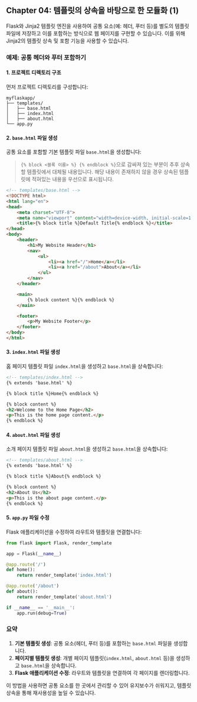 ## Chapter 04: 템플릿의 상속을 바탕으로 한 모듈화 (1)
Flask와 Jinja2 템플릿 엔진을 사용하여 공통 요소(예: 헤더, 푸터 등)를 별도의 템플릿 파일에 저장하고 이를 포함하는 방식으로 웹 페이지를 구현할 수 있습니다. 이를 위해 Jinja2의 템플릿 상속 및 포함 기능을 사용할 수 있습니다.

### 예제: 공통 헤더와 푸터 포함하기

#### 1. 프로젝트 디렉토리 구조
먼저 프로젝트 디렉토리를 구성합니다:

```
myflaskapp/
├── templates/
│   ├── base.html
│   ├── index.html
│   ├── about.html
└── app.py
```

#### 2. `base.html` 파일 생성
공통 요소를 포함할 기본 템플릿 파일 `base.html`을 생성합니다:

> `{% block <블록 이름> %} {% endblock %}`으로 감싸져 있는 부분이 추후 상속할 템플릿에서 대체될 내용입니다. 해당 내용이 존재하지 않을 경우 상속된 템플릿에 적혀있는 내용을 우선으로 표시됩니다.

```html
<!-- templates/base.html -->
<!DOCTYPE html>
<html lang="en">
<head>
    <meta charset="UTF-8">
    <meta name="viewport" content="width=device-width, initial-scale=1.0">
    <title>{% block title %}Default Title{% endblock %}</title>
</head>
<body>
    <header>
        <h1>My Website Header</h1>
        <nav>
            <ul>
                <li><a href="/">Home</a></li>
                <li><a href="/about">About</a></li>
            </ul>
        </nav>
    </header>

    <main>
        {% block content %}{% endblock %}
    </main>

    <footer>
        <p>My Website Footer</p>
    </footer>
</body>
</html>
```

#### 3. `index.html` 파일 생성
홈 페이지 템플릿 파일 `index.html`을 생성하고 `base.html`을 상속합니다:

```html
<!-- templates/index.html -->
{% extends 'base.html' %}

{% block title %}Home{% endblock %}

{% block content %}
<h2>Welcome to the Home Page</h2>
<p>This is the home page content.</p>
{% endblock %}
```

#### 4. `about.html` 파일 생성
소개 페이지 템플릿 파일 `about.html`을 생성하고 `base.html`을 상속합니다:

```html
<!-- templates/about.html -->
{% extends 'base.html' %}

{% block title %}About{% endblock %}

{% block content %}
<h2>About Us</h2>
<p>This is the about page content.</p>
{% endblock %}
```

#### 5. `app.py` 파일 수정
Flask 애플리케이션을 수정하여 라우트와 템플릿을 연결합니다:

```python
from flask import Flask, render_template

app = Flask(__name__)

@app.route('/')
def home():
    return render_template('index.html')

@app.route('/about')
def about():
    return render_template('about.html')

if __name__ == '__main__':
    app.run(debug=True)
```

### 요약
1. **기본 템플릿 생성**: 공통 요소(헤더, 푸터 등)를 포함하는 `base.html` 파일을 생성합니다.
2. **페이지별 템플릿 생성**: 개별 페이지 템플릿(`index.html`, `about.html` 등)을 생성하고 `base.html`을 상속합니다.
3. **Flask 애플리케이션 수정**: 라우트와 템플릿을 연결하여 각 페이지를 렌더링합니다.

이 방법을 사용하면 공통 요소를 한 곳에서 관리할 수 있어 유지보수가 쉬워지고, 템플릿 상속을 통해 재사용성을 높일 수 있습니다.